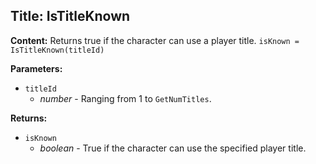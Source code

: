 ## Title: IsTitleKnown

**Content:**
Returns true if the character can use a player title.
`isKnown = IsTitleKnown(titleId)`

**Parameters:**
- `titleId`
  - *number* - Ranging from 1 to `GetNumTitles`.

**Returns:**
- `isKnown`
  - *boolean* - True if the character can use the specified player title.